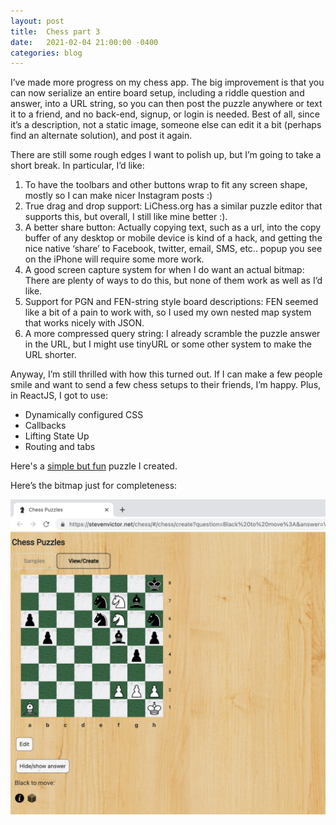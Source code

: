 ```yaml
---
layout: post
title:  Chess part 3
date:   2021-02-04 21:00:00 -0400
categories: blog
---
```



I’ve made more progress on my chess app.  The big improvement is that you can now serialize an entire board setup, including a riddle question and answer, into a URL string, so you can then post the puzzle anywhere or text it to a friend, and no back-end, signup, or login is needed.  Best of all, since it’s a description, not a static image, someone else can edit it a bit (perhaps find an alternate solution), and post it again.  

There are still some rough edges I want to polish up, but I’m going to take a short break.  In particular, I’d like:

1. To have the toolbars and other buttons wrap to fit any screen shape, mostly so I can make nicer Instagram posts :)
2. True drag and drop support:  LiChess.org has a similar puzzle editor that supports this, but overall, I still like mine better :).
3. A better share button:  Actually copying text, such as a url, into the copy buffer of any desktop or mobile device is kind of a hack, and getting the nice native ‘share’ to Facebook, twitter, email, SMS, etc.. popup you see on the iPhone will require some more work.
4. A good screen capture system for when I do want an actual bitmap:  There are plenty of ways to do this, but none of them work as well as I’d like.
5. Support for PGN and FEN-string style board descriptions:  FEN seemed like a bit of a pain to work with, so I used my own nested map system that works nicely with JSON.
6. A more compressed query string:  I already scramble the puzzle answer in the URL,
but I might use tinyURL or some other system to make the URL shorter.

Anyway, I’m still thrilled with how this turned out.  If I can make a few people smile and want to send a few chess setups to their friends, I’m happy.   Plus, in ReactJS, I got to use:

*	Dynamically configured CSS
*	Callbacks
*	Lifting State Up
*	Routing and tabs

Here's a
[simple but fun](https://stevenvictor.net/chess/#/chess/create?question=Black%20to%20move%3A&answer=Vg%E2%80%99f%20nyernql%20purpxzngr.&data=wKh1%2CwBa1%2CwPf2%2CwPg2%2CwPh2%2CbPg4%2CbPh5%2CbBf5%2CbPb5%2CwNf6%2CbPa6%2CbNe6%2CbNh6%2CbBg7%2CwNf7%2CbNe7%2CbKh8)
puzzle I created.

Here’s the bitmap just for completeness:

![Board](/assets/images/chess_puzzle_2_4_2021.png)
